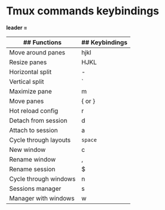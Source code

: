 # Tmux commands keybindings

**leader = <C-a>**

|## Functions             | ## Keybindings
|-------------------------|--------------------
|Move around panes        | hjkl
|Resize panes             | HJKL
|Horizontal split         | -
|Vertical split           | `|`
|Maximize pane            | m
|Move panes               | { or }
|Hot reload config        | r
|Detach from session      | d
|Attach to session        | a
|Cycle through layouts    | `space`
|New window               | c
|Rename window            | ,
|Rename session           | $
|Cycle through windows    | n
|Sessions manager         | s
|Manager with windows     | w
